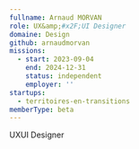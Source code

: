```yaml
---
fullname: Arnaud MORVAN
role: UX&amp;#x2F;UI Designer
domaine: Design
github: arnaudmorvan
missions:
  - start: 2023-09-04
    end: 2024-12-31
    status: independent
    employer: ''
startups:
  - territoires-en-transitions
memberType: beta
---
```


UXUI Designer
